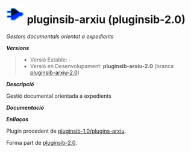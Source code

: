 # ![Logo](https://github.com/GovernIB/maven/raw/binaris/pluginsib/projectinfo_Attachments/icon.jpg) pluginsib-arxiu  (pluginsib-2.0)
*Gestors documentals orientat a expedients*

***Versions***

> - Versió Estable: -
> - Versió en Desenvolupament: __pluginsib-arxiu-2.0__ (branca [pluginsib-arxiu-2.0](../../tree/pluginsib-arxiu-2.0))

***Descripció***

Gestió documental orientada a expedients

***Documentació***

***Enllaços***


Plugin procedent de [pluginsib-1.0/plugins-arxiu](https://github.com/GovernIB/pluginsib/tree/pluginsib-1.0/plugins-arxiu).  

Forma part de [pluginsib-2.0](https://github.com/GovernIB/pluginsib/tree/pluginsib-2.0).
